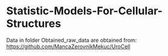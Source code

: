 # Statistic-Models-For-Cellular-Structures

Data in folder Obtained_raw_data are obtained from: https://github.com/MancaZerovnikMekuc/UroCell
